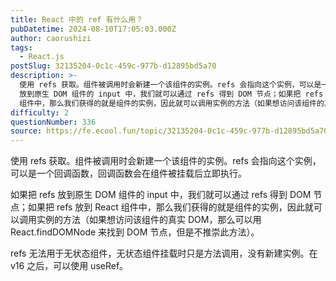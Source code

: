 ```yaml
---
title: React 中的 ref 有什么用？
pubDatetime: 2024-08-10T17:05:03.000Z
author: caorushizi
tags:
  - React.js
postSlug: 32135204-0c1c-459c-977b-d12895bd5a70
description: >-
  使用 refs 获取。组件被调用时会新建一个该组件的实例。refs 会指向这个实例，可以是一个回调函数，回调函数会在组件被挂载后立即执行。 如果把 refs
  放到原生 DOM 组件的 input 中，我们就可以通过 refs 得到 DOM 节点；如果把 refs 放到 React
  组件中，那么我们获得的就是组件的实例，因此就可以调用实例的方法（如果想访问该组件的真实 DOM，那么可以用 React
difficulty: 2
questionNumber: 336
source: https://fe.ecool.fun/topic/32135204-0c1c-459c-977b-d12895bd5a70
---
```


使用 refs 获取。组件被调用时会新建一个该组件的实例。refs 会指向这个实例，可以是一个回调函数，回调函数会在组件被挂载后立即执行。

如果把 refs 放到原生 DOM 组件的 input 中，我们就可以通过 refs 得到 DOM 节点；如果把 refs 放到 React 组件中，那么我们获得的就是组件的实例，因此就可以调用实例的方法（如果想访问该组件的真实 DOM，那么可以用 React.findDOMNode 来找到 DOM 节点，但是不推崇此方法）。

refs 无法用于无状态组件，无状态组件挂载时只是方法调用，没有新建实例。在 v16 之后，可以使用 useRef。
